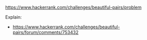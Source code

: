 https://www.hackerrank.com/challenges/beautiful-pairs/problem

Explain:

- https://www.hackerrank.com/challenges/beautiful-pairs/forum/comments/753432
